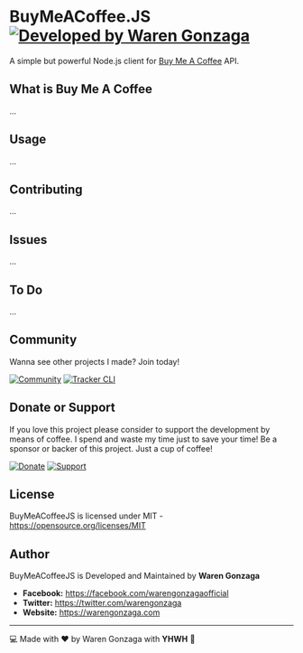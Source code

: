 # BuyMeACoffee.JS [![Developed by Waren Gonzaga](https://img.shields.io/badge/Developed%20by-Waren%20Gonzaga-blue.svg?longCache=true&style=for-the-badge)](https://facebook.com/warengonzagaofficial)

A simple but powerful Node.js client for [Buy Me A Coffee](https://buymeacoff.ee/?via=WarenGonzaga) API.

## What is Buy Me A Coffee

...

## Usage

...

## Contributing

...

## Issues

...

## To Do

...

## Community

Wanna see other projects I made? Join today!

[![Community](https://discordapp.com/api/guilds/659684980137656340/widget.png?style=banner2)](https://discord.io/warengonzaga) [![Tracker CLI](https://discordapp.com/api/guilds/694612151444439081/widget.png?style=banner2)](https://discord.io/trackercli)

## Donate or Support

If you love this project please consider to support the development by means of coffee. I spend and waste my time just to save your time! Be a sponsor or backer of this project. Just a cup of coffee!

[![Donate](https://img.shields.io/badge/Donate-PayPal-blue.svg?style=for-the-badge)](https://paypal.me/warengonzagaofficial) [![Support](https://img.shields.io/badge/Support-Buy%20Me%20A%20Coffee-orange.svg?style=for-the-badge)](https://buymeacoff.ee/warengonzaga)

## License

BuyMeACoffeeJS is licensed under MIT - <https://opensource.org/licenses/MIT>

## Author

BuyMeACoffeeJS is Developed and Maintained by **Waren Gonzaga**

* **Facebook:** <https://facebook.com/warengonzagaofficial>
* **Twitter:** <https://twitter.com/warengonzaga>
* **Website:** <https://warengonzaga.com>

---

:computer: Made with :heart: by Waren Gonzaga with **YHWH** :pray:
